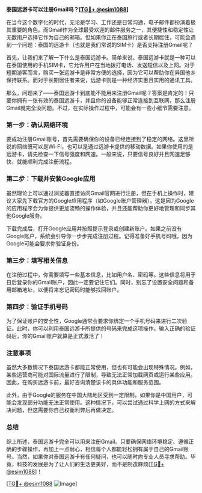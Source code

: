 **泰国远游卡可以注册Gmail吗？[[TG💪+ @esim1088](https://t.me/s/esim1088)]**

在当今这个数字化的时代，无论是学习、工作还是日常沟通，电子邮件都扮演着极其重要的角色。而Gmail作为全球最受欢迎的邮件服务之一，其便捷性和稳定性让无数用户选择它作为自己的邮箱。但如果你正在泰国旅行或者长期居住，可能会遇到一个问题：泰国的远游卡（也就是我们常说的SIM卡）是否支持注册Gmail呢？

首先，让我们来了解一下什么是泰国远游卡。简单来说，泰国远游卡就是一种可以在泰国使用的手机SIM卡，它允许用户在当地拨打电话、发送短信以及上网。对于短期游客而言，购买一张远游卡是非常方便的选择，因为它可以帮助你在异国他乡保持联系。而对于长期居住者来说，远游卡则是一种经济实惠且实用的通讯工具。

那么，问题来了——泰国远游卡到底能不能用来注册Gmail呢？答案是肯定的！只要你拥有一张有效的泰国远游卡，并且你的设备能够正常连接到互联网，那么注册Gmail就完全没问题。不过，在实际操作过程中，可能会有一些小细节需要注意。

### **第一步：确认网络环境**
要成功注册Gmail账号，首先需要确保你的设备已经连接到了稳定的网络。这里所说的网络既可以是Wi-Fi，也可以是通过远游卡提供的移动数据。如果你使用的是远游卡，请先检查一下信号强度和网速。一般来说，只要信号良好并且网速足够快，就能顺利完成注册流程。

### **第二步：下载并安装Google应用**
虽然理论上可以通过浏览器直接访问Gmail官网进行注册，但在手机上操作时，建议大家先下载官方的Google应用程序（如Google账户管理器）。这是因为Google的应用程序会为你提供更加流畅的操作体验，并且还能帮助你更好地管理和同步其他Google服务。

下载完成后，打开Google应用并按照提示登录或创建新账户。如果之前没有Google账户，系统会引导你一步步完成注册过程。记得准备好手机号码哦，因为Google可能会要求你验证身份。

### **第三步：填写相关信息**
在注册过程中，你需要填写一些基本信息，比如用户名、密码等。这些信息将用于日后登录你的Gmail账户，因此一定要记住它们。同时，别忘了设置安全问题和备用邮箱地址，以便将来忘记密码时能够找回账户。

### **第四步：验证手机号码**
为了保证账户的安全性，Google通常会要求你绑定一个手机号码来进行二次验证。此时，你可以利用泰国远游卡所提供的号码来完成这项操作。输入正确的验证码后，你的Gmail账户就算是正式激活了！

### **注意事项**
虽然大多数情况下泰国远游卡都能正常使用，但也有可能会出现特殊情况。例如，某些运营商可能对国际流量进行了限制，导致无法正常加载网页或运行某些应用。因此，在购买远游卡前，最好咨询清楚该卡的具体功能和服务范围。

此外，由于Google的服务在中国大陆地区受到一定限制，如果你是中国用户，可能会发现部分功能无法正常使用。这种情况下，可以尝试通过科学上网的方式来解决问题，但这需要你自己权衡利弊后再做决定。

### **总结**
综上所述，泰国远游卡完全可以用来注册Gmail。只要确保网络环境稳定、遵循正确的步骤操作，再加上一点耐心，相信每个人都能轻松拥有属于自己的Gmail账号。当然，如果你对泰国远游卡有任何疑问，也可以随时向专业人员寻求帮助。毕竟，科技的发展是为了让人们的生活更美好，而不是制造麻烦[[TG💪+ @esim1088](https://t.me/s/esim1088)]！

[[TG💪+ @esim1088](https://t.me/s/esim1088) ![Image](https://i.postimg.cc/4NQfJmqS/Snipaste-2025-05-13-00-14-12.png)]